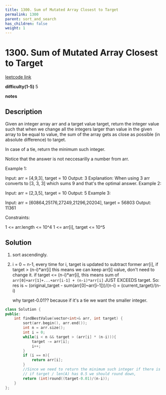 ```yaml
---
title: 1300. Sum of Mutated Array Closest to Target
permalink: 1300
parent: sort_and_search
has_children: false
weight: 1
---
```

# 1300. Sum of Mutated Array Closest to Target
[leetcode link](https://leetcode.com/problems/sum-of-mutated-array-closest-to-target/)

**difficulty(1-5)** 
5

**notes**   

## Description
Given an integer array arr and a target value target, return the integer value such that when we change all the integers larger than value in the given array to be equal to value, the sum of the array gets as close as possible (in absolute difference) to target.

In case of a tie, return the minimum such integer.

Notice that the answer is not neccesarilly a number from arr.

 

Example 1:

Input: arr = [4,9,3], target = 10
Output: 3
Explanation: When using 3 arr converts to [3, 3, 3] which sums 9 and that's the optimal answer.
Example 2:

Input: arr = [2,3,5], target = 10
Output: 5
Example 3:

Input: arr = [60864,25176,27249,21296,20204], target = 56803
Output: 11361
 

Constraints:

1 <= arr.length <= 10^4
1 <= arr[i], target <= 10^5

## Solution
1. sort ascendingly.
2. i = 0 ~ n-1, every time for i, target is updated to subtract former arr[i],
   if target > (n-i)*arr[i] this means we can keep arr[i] value, don't need to change it.
   if target <= (n-i)*arr[i], this means sum of `arr[0]+arr[1]+...+arr[i-1] + (n-i)*arr[i]` 
   JUST EXCEEDS target. 
   So:
   res is ~ (original_target - sum(arr[0]~arr[i-1]))/(n-i) = (current_target)/(n-i)

   why target-0.01?? because if it's a tie we want the smaller integer. 
```c++
class Solution {
public:
    int findBestValue(vector<int>& arr, int target) {
        sort(arr.begin(), arr.end());
        int n = arr.size();
        int i = 0;
        while(i < n && target > (arr[i] * (n-i))){
            target -= arr[i];
            i++;
        }
        if (i == n){
            return arr[i];
        }
        //Since we need to return the minimum such integer if there is a tie,
        // if target / len(A) has 0.5 we should round down,
        return (int)round((target-0.01)/(n-i));
    }
};
```



